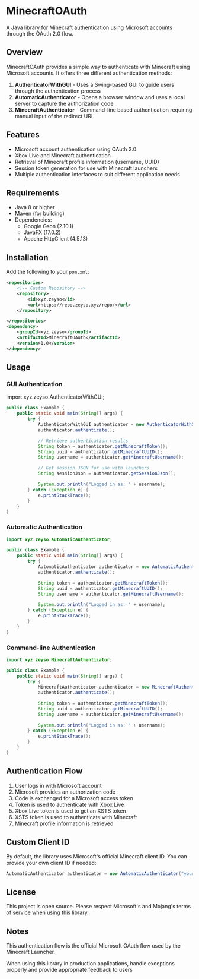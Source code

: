 # MinecraftOAuth

A Java library for Minecraft authentication using Microsoft accounts through the OAuth 2.0 flow.

## Overview

MinecraftOAuth provides a simple way to authenticate with Minecraft using Microsoft accounts. It offers three different authentication methods:

1. **AuthenticatorWithGUI** - Uses a Swing-based GUI to guide users through the authentication process
2. **AutomaticAuthenticator** - Opens a browser window and uses a local server to capture the authorization code
3. **MinecraftAuthenticator** - Command-line based authentication requiring manual input of the redirect URL

## Features

- Microsoft account authentication using OAuth 2.0
- Xbox Live and Minecraft authentication
- Retrieval of Minecraft profile information (username, UUID)
- Session token generation for use with Minecraft launchers
- Multiple authentication interfaces to suit different application needs

## Requirements

- Java 8 or higher
- Maven (for building)
- Dependencies:
  - Google Gson (2.10.1)
  - JavaFX (17.0.2)
  - Apache HttpClient (4.5.13)

## Installation

Add the following to your `pom.xml`:

```xml
<repositories>
    <!-- Custom Repository -->
    <repository>
        <id>xyz.zeyso</id>
        <url>https://repo.zeyso.xyz/repo/</url>
    </repository>

</repositories>
<dependency>
    <groupId>xyz.zeyso</groupId>
    <artifactId>MinecraftOAuth</artifactId>
    <version>1.0</version>
</dependency>
```
## Usage
### GUI Authentication
import xyz.zeyso.AuthenticatorWithGUI;
```java
public class Example {
    public static void main(String[] args) {
        try {
            AuthenticatorWithGUI authenticator = new AuthenticatorWithGUI();
            authenticator.authenticate();

            // Retrieve authentication results
            String token = authenticator.getMinecraftToken();
            String uuid = authenticator.getMinecraftUUID();
            String username = authenticator.getMinecraftUsername();

            // Get session JSON for use with launchers
            String sessionJson = authenticator.getSessionJson();

            System.out.println("Logged in as: " + username);
        } catch (Exception e) {
            e.printStackTrace();
        }
    }
}
```
### Automatic Authentication
```java
import xyz.zeyso.AutomaticAuthenticator;

public class Example {
    public static void main(String[] args) {
        try {
            AutomaticAuthenticator authenticator = new AutomaticAuthenticator();
            authenticator.authenticate();

            String token = authenticator.getMinecraftToken();
            String uuid = authenticator.getMinecraftUUID();
            String username = authenticator.getMinecraftUsername();

            System.out.println("Logged in as: " + username);
        } catch (Exception e) {
            e.printStackTrace();
        }
    }
}
```
### Command-line Authentication
```java
import xyz.zeyso.MinecraftAuthenticator;

public class Example {
    public static void main(String[] args) {
        try {
            MinecraftAuthenticator authenticator = new MinecraftAuthenticator();
            authenticator.authenticate();

            String token = authenticator.getMinecraftToken();
            String uuid = authenticator.getMinecraftUUID();
            String username = authenticator.getMinecraftUsername();

            System.out.println("Logged in as: " + username);
        } catch (Exception e) {
            e.printStackTrace();
        }
    }
}
```
## Authentication Flow
1. User logs in with Microsoft account
2. Microsoft provides an authorization code
3.  Code is exchanged for a Microsoft access token
4. Token is used to authenticate with Xbox Live
5. Xbox Live token is used to get an XSTS token
6. XSTS token is used to authenticate with Minecraft
7. Minecraft profile information is retrieved

## Custom Client ID
By default, the library uses Microsoft's official Minecraft client ID. 
You can provide your own client ID if needed:
```java
AutomaticAuthenticator authenticator = new AutomaticAuthenticator("your-client-id");
```
## License
This project is open source. Please respect Microsoft's and Mojang's terms of service when using this library.
## Notes
This authentication flow is the official Microsoft OAuth flow used by the Minecraft Launcher.

When using this library in production applications, handle exceptions properly and provide appropriate feedback to users
